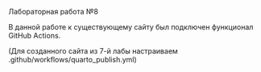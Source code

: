 Лабораторная работа №8

В данной работе к существующему сайту был подключен функционал GitHub Actions.

(Для созданного сайта из 7-й лабы настраиваем .github/workflows/quarto_publish.yml)
